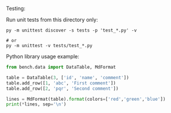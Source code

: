 
Testing:

Run unit tests from this directory only:

```
py -m unittest discover -s tests -p 'test_*.py' -v

# or
py -m unittest -v tests/test_*.py
```

Python library usage example:

```py
from bench.data import DataTable, MdFormat

table = DataTable(3, ['id', 'name', 'comment'])
table.add_row([1, 'abc', 'First comment'])
table.add_row([2, 'pqr', 'Second comment'])

lines = MdFormat(table).format(colors=['red','green','blue'])
print(*lines, sep='\n')
```
